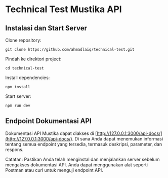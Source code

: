 # Technical Test Mustika API

## Instalasi dan Start Server
Clone repository:
```
git clone https://github.com/ahmadlaiq/technical-test.git
```

Pindah ke direktori project:
```
cd technical-test
```

Install dependencies:
```
npm install
```

Start server:
```
npm run dev
```

## Endpoint Dokumentasi API
Dokumentasi API Mustika dapat diakses di [http://127.0.0.1:3000/api-docs/](http://127.0.0.1:3000/api-docs/).
Di sana Anda dapat menemukan informasi tentang semua endpoint yang tersedia, termasuk deskripsi, parameter, dan respons.

Catatan:
Pastikan Anda telah menginstal dan menjalankan server sebelum mengakses dokumentasi API.
Anda dapat menggunakan alat seperti Postman atau curl untuk menguji endpoint API.